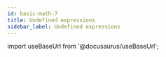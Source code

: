 ```yaml
---
id: basic-math-7
title: Undefined expressions
sidebar_label: Undefined expressions
---
```


import useBaseUrl from '@docusaurus/useBaseUrl';
